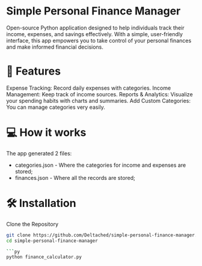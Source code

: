 # Simple Personal Finance Manager
Open-source Python application designed to help individuals track their income, expenses, and savings effectively. With a simple, user-friendly interface, this app empowers you to take control of your personal finances and make informed financial decisions.

# 🚀 Features
Expense Tracking: Record daily expenses with categories.
Income Management: Keep track of income sources.
Reports & Analytics: Visualize your spending habits with charts and summaries.
Add Custom Categories: You can manage categories very easily.

# 💻 How it works
The app generated 2 files:
- categories.json - Where the categories for income and expenses are stored;
- finances.json - Where all the records are stored;

# 🛠️ Installation
Clone the Repository

```bash
git clone https://github.com/Deltached/simple-personal-finance-manager.git
cd simple-personal-finance-manager

```py
python finance_calculator.py

